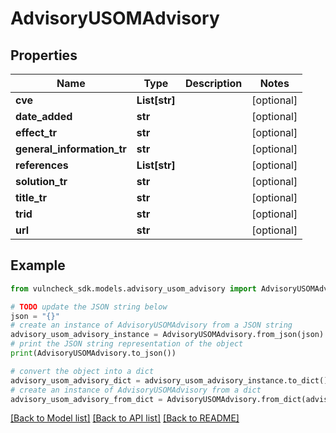 # AdvisoryUSOMAdvisory


## Properties

Name | Type | Description | Notes
------------ | ------------- | ------------- | -------------
**cve** | **List[str]** |  | [optional] 
**date_added** | **str** |  | [optional] 
**effect_tr** | **str** |  | [optional] 
**general_information_tr** | **str** |  | [optional] 
**references** | **List[str]** |  | [optional] 
**solution_tr** | **str** |  | [optional] 
**title_tr** | **str** |  | [optional] 
**trid** | **str** |  | [optional] 
**url** | **str** |  | [optional] 

## Example

```python
from vulncheck_sdk.models.advisory_usom_advisory import AdvisoryUSOMAdvisory

# TODO update the JSON string below
json = "{}"
# create an instance of AdvisoryUSOMAdvisory from a JSON string
advisory_usom_advisory_instance = AdvisoryUSOMAdvisory.from_json(json)
# print the JSON string representation of the object
print(AdvisoryUSOMAdvisory.to_json())

# convert the object into a dict
advisory_usom_advisory_dict = advisory_usom_advisory_instance.to_dict()
# create an instance of AdvisoryUSOMAdvisory from a dict
advisory_usom_advisory_from_dict = AdvisoryUSOMAdvisory.from_dict(advisory_usom_advisory_dict)
```
[[Back to Model list]](../README.md#documentation-for-models) [[Back to API list]](../README.md#documentation-for-api-endpoints) [[Back to README]](../README.md)


